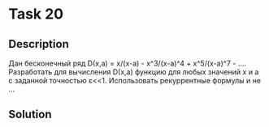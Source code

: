 # Task 20

## Description

Дан бесконечный ряд D(х,а) = х/(x-a) - x^3/(x-a)^4 + x^5/(x-a)^7 - …. Разработать для вычисления D(х,а) функцию для любых значений х и a с заданной точностью ε<<1. Использовать рекуррентные формулы и не ... 

## Solution

```C++

```